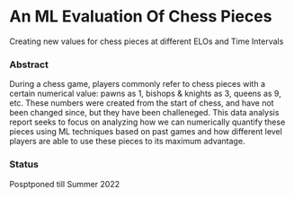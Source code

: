 # An ML Evaluation Of Chess Pieces
Creating new values for chess pieces at different ELOs and Time Intervals

### Abstract
During a chess game, players commonly refer to chess pieces with a certain numerical value: pawns as 1, bishops & knights as 3, queens as 9, etc. These numbers were created from the start of chess, and have not been changed since, but they have been challeneged. This data analysis report seeks to focus on analyzing how we can numerically quantify these pieces using ML techniques based on past games and how different level players are able to use these pieces to its maximum advantage. 

### Status
Posptponed till Summer 2022
